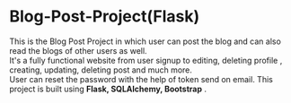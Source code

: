 # Blog-Post-Project(Flask)
This is the Blog Post Project in which user can post the blog and can also read the blogs of other users as well.<br>
It's a fully functional website from user signup to editing, deleting profile , creating, updating, deleting post and much more.<br>User can reset the password with the help of token send on email.
This project is built using <b>Flask, SQLAlchemy, Bootstrap</b> .

